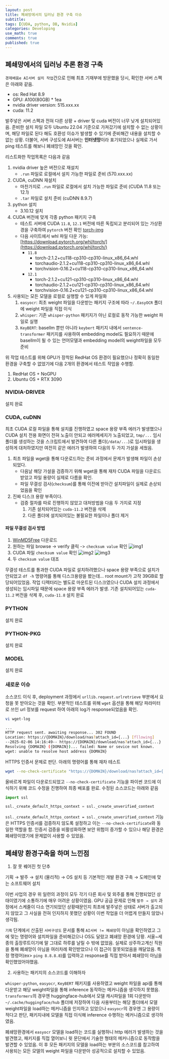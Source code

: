 ```yaml
---
layout: post
title: 폐쇄망에서의 딥러닝 환경 구축 이슈
subtitle: 
tags: [CUDA, python, DB, Nvidia]
categories: Developing
use_math: true
comments: true
published: true
---
```


## 폐쇄망에서의 딥러닝 추론 환경 구축
`경제배움e AI서버 설치 작업`건으로 인해 최초 기재부에 방문했을 당시, 확인한 서버 스펙은 아래와 같음.

- os: Red Hat 8.9
- GPU: A100(80GB) * 1ea
- nvidia driver version: 515.xxx.xx
- cuda: 11.2

발주넣은 서버 스펙과 전혀 다른 상황 + driver 및 cuda 버전이 너무 낮게 설치되어있음. 준비한 설치 파일 모두 Ubuntu 22.04 기준으로 가져갔기에 설치할 수 없는 상황이며, 해당 파일로 된다 해도 호환성 이슈가 발생할 수 있기에 준비해간 내용을 설치할 수 없는 상황. 더불어, 서버 구성도에 AI서버는 **인터넷망**이라 표기되었으나 실제로 가서 ping 테스트를 해보니 폐쇄망인 것을 확인.

리스트화한 작업목록은 다음과 같음

1. nvidia driver 높은 버전으로 재설치
    - `.run` 파일로 로컬에서 설치 가능한 파일로 준비 (570.xxx.xx)
2. CUDA, cuDNN 재설치
    - 마찬가지로 `.run` 파일로 로컬에서 설치 가능한 파일로 준비 (CUDA 11.8 또는 12.1)
    - `.tar` 파일로 설치 준비 (cuDNN 8.9.7)
3. python 설치
    - 3.10.12 설치
4. CUDA 버전에 맞게 각종 python 패키지 구축
    - 테스트 서버에 CUDA `11.8`, `12.1` 버전에 따른 독립되고 분리되어 있는 가상환경을 구축하여 `pytorch` 버전 확인
    [torch-img]()
    - 다음 사이트에서 whl 파일 다운 가능: [https://download.pytorch.org/whl/torch/](https://download.pytorch.org/whl/torch/)
        - `11.8`
            - torch-2.1.2+cu118-cp310-cp310-linux_x86_64.whl
            - torchaudio-2.1.2+cu118-cp310-cp310-linux_x86_64.whl
            - torchvision-0.16.2+cu118-cp310-cp310-linux_x86_64.whl
        - `12.1`
            - torch-2.1.2+cu121-cp310-cp310-linux_x86_64.whl
            - torchaudio-2.1.2+cu121-cp310-cp310-linux_x86_64.whl
            - torchvision-0.16.2+cu121-cp310-cp310-linux_x86_64.whl
5. 사용되는 모든 모델을 로컬로 실행할 수 있게 파일화
    1. `easyocr`: 최초 weight 파일을 다운받는 패키지 구조에 따라 `~/.EasyOCR` 폴더에 weight 파일을 직접 이식
    2. `whisper`: 기존 `whisper-python` 패키지가 아닌 로컬로 동작 가능한 weight 파일로 실행
    3. `KeyBERT`: basellm 뿐만 아니라 `keybert` 패키지 내에서 `sentence-transformer` 패키지를 사용하여 embedding model도 필요하기 때문에 basellm이 될 수 있는 언어모델과 embedding model의 weight파일을 모두 준비

위 작업 테스트를 위해 GPU가 장착된 RedHat OS 환경이 필요했으나 정확히 동일한 환경을 구축할 수 없었기에 다음 2개의 환경에서 테스트 작업을 수행함.

1. RedHat OS + NoGPU
2. Ubuntu OS + RTX 3090 

### NVIDIA-DRIVER
설치 완료

### CUDA, cuDNN
최초 CUDA 로컬 파일을 통해 설치를 진행하였고 space 용량 부족 에러가 발생했으나 CUDA 설치 전용 화면이 전혀 노출이 안되고 에러메세지가 노출되었고, `tmp/...` 임시 폴더를 생성하는 것을 스크립트에서 발견하여 다른 폴더(`/data/...`)로 임시파일을 생성하게 대처하였지만 여전히 같은 에러가 발생하여 다음의 두 가지 가설을 세웠음. 

1. 최초 파일을 wget을 통해 다운로드하는 준비 과정에서 문제가 발생해 파일이 손상되었다.
    - 다음날 해당 가설을 검증하기 위해 wget을 통해 재차 CUDA 파일을 다운로드 받았고 파일 용량이 실제로 다름을 확인.
    - 파일 무결성 검사(`checksum`)를 통해 이전에 받아간 설치파일이 실제로 손상되었음을 확인
2. 진짜 디스크 용량 부족이다.
    - 검증 절차를 따로 진행하지 않았고 대처방법을 다음 두 가지로 지정
        1) 기존 설치되어있는 `cuda-11.2` 버전을 삭제
        2) 다른 폴더에 설치되어있는 불필요한 파일이나 폴더 제거

#### 파일 무결성 검사 방법
1. [WinMD5Free](https://www.winmd5.com/) 다운로드
2. 원하는 파일 browse -> verify 클릭 -> `checksum value` 확인
![img1](/img/etc/img1.png)
3. CUDA 파일 `checksum value` 확인
![img2](/img/etc/img2.png)
![img3](/img/etc/img3.png)
4. 두 `checksum value` 대조


무결성 테스트를 통과한 CUDA 파일로 설치하려했으나 space 용량 부족으로 설치가 안되었고 `df -h` 명령어를 통해 디스크용량을 봤는데... root mount가 고작 39GB로 할당되어있었음. 작업 디렉터리는 별도로 마운트된 디스크였으나 CUDA 설치 과정에서 생성되는 임시파일 때문에 space 용량 부족 에러가 발생. 기존 설치되어있는 `cuda-11.2` 버전을 삭제 후, `cuda-11.8` 설치 완료

### PYTHON
설치 완료

### PYTHON-PKG
설치 완료

### MODEL
설치 완료

### 새로운 이슈
소스코드 이식 후, deployment 과정에서 `urllib.request.urlretrieve` 부분에서 요청을 못 받아오는 것을 확인.
부분적인 테스트를 위해 `wget` 옵션을 통해 해당 파라미터로 쓰인 url 정보를 request 하여 아래의 log가 response되었음을 확인.


```bash
vi wget-log
```

```bash
...
HTTP request sent. awaiting response... 302 FOUND
Location: https://{DOMAIN}/download/nas?attach_id={...} [fllowing]
--2025-02-06 14:16:49-- https://{DOMAIN}/download/nas?attach_id={...}
Resolving {DOMAIN} ({DOMAIN})... failed: Name or sevice not known.
wget: unable to resolve host address {DOMAIN}
```

HTTPS 인증서 문제로 판단. 아래의 명령어를 통해 재차 테스트

```bash
wget --no-check-certificate "https://{DOMAIN}/download/nas?attach_id={...}"
```

올바르게 파일이 다운로드되었고 `--no-check-certificate` 기능을 파이썬 코드에 이식하기 위해 코드 수정을 진행하여 최종 배포를 완료. 수정된 소스코드는 아래와 같음

```python
import ssl

ssl._create_default_https_context = ssl._create_unverified_context
```

`ssl._create_default_https_context = ssl._create_unverified_context` 기능은 HTTPS 인증서를 검증하지 않도록 설정하고 이는 `--no-check-certificate`와 동일한 역할을 함. 인증서 검증을 비활성화하면 보안 위험이 증가할 수 있으나 해당 환경은 폐쇄망이였기에 문제없이 사용할 수 있었음.


## 폐쇄망 환경구축을 하며 느낀점

1. 잘 못 꿰어진 첫 단추

기획 → 발주 → 설치 (물리적) → OS 설치 등 기본적인 개발 환경 구축 → 도메인에 맞는 소프트웨어 설치

이번 사업의 경우 위 일련의 과정이 모두 각기 다른 회사 및 외주를 통해 진행되었던 상태이였기에 소통하기에 매우 어려운 상황이였음. GPU 공급 문제로 인해 `발주 → 설치` 과정에서 스케줄이 다소 연기되었던 상황때문인지 최초에 발주넣은 상태로 서버가 출고되지 않았고 그 사실을 전혀 인지하지 못했던 상황이 이번 작업을 더 어렵게 만들지 않았나 생각됨.

`기획` 단계에서 산출된 `서버구성도` 문서를 통해 `AI서버 != 폐쇄망`이 아님을 확인하였고 그에 맞는 명령어와 설치파일을 준비해갔으나 OS도 달랐고 폐쇄망 환경에 당황. 서울~세종의 출장루트이기에 말 그대로 하루를 날릴 수 밖에 없었음. 실제로 상주하고계신 직원을 통해 폐쇄망이 아님을 여러차례 확인받았으나 이 접근이 잘못되었음을 깨달았음. 특정 명령어(ex> `ping 8.8.8.8`)를 입력하고 response를 직접 받아서 폐쇄망이 아님을 확인했었어야했음.

2. 사용하는 패키지의 소스코드를 이해하자

`whisper-python`, `easyocr`, `KeyBERT` 패키지를 사용하였고 weight 파일을 api를 통해 다운받고 해당 weight파일을 통해 inference 동작하는 메커니즘을 생각하지 못했음. `transformers`의 경우엔 huggingface-hub에서 모델 캐시파일을 1회 다운받아 `~/.cache/huggingface/hub` 폴더에 저장하여 다음 사용부터는 해당 폴더에서 모델 weight파일을 load하는 메커니즘을 인지하고 있었으나 `easyocr`의 경우엔 그 용량이 적다고 판단, 패키지내에 모델을 직접 이식해 inference 수행하는 메커니즘으로 생각하였음.

폐쇄망환경에서 `easyocr` 모델을 load하는 코드를 실행하니 http 에러가 발생하는 것을 발견했고, 패키지를 직접 열어보니 윗 문단에서 기술한 형태의 메커니즘으로 동작함을 발견할 수 있었음. 이 후 모든 패키지의 모델을 load하는 부분의 소스코드를 참고하여 사용되는 모든 모델의 weight 파일을 다운받아 성공적으로 설치할 수 있었음.